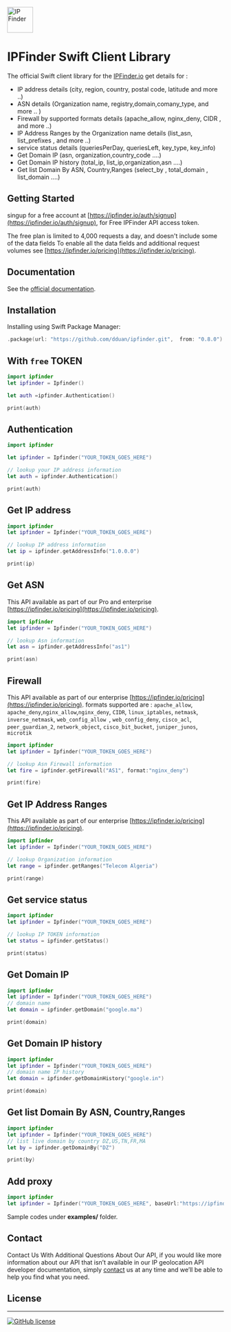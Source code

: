 <img src='https://camo.githubusercontent.com/46886c3e689a0d4a3f6c0733d1cab5d9f9a3926d/68747470733a2f2f697066696e6465722e696f2f6173736574732f696d616765732f6c6f676f732f6c6f676f2e706e67' height='60' alt='IP Finder'></a>
#  IPFinder Swift Client Library

The official Swift client library for the [IPFinder.io](https://ipfinder.io) get details for :
-  IP address details (city, region, country, postal code, latitude and more ..)
-  ASN details (Organization name, registry,domain,comany_type, and more .. )
-  Firewall by supported formats details (apache_allow,  nginx_deny, CIDR , and more ..)
-  IP Address Ranges by the Organization name  details (list_asn, list_prefixes , and more ..)
-  service status details (queriesPerDay, queriesLeft, key_type, key_info)
- Get Domain IP (asn, organization,country_code ....)
- Get Domain IP history (total_ip, list_ip,organization,asn ....)
- Get list Domain By ASN, Country,Ranges (select_by , total_domain  , list_domain ....)

## Getting Started
singup for a free account at [https://ipfinder.io/auth/signup](https://ipfinder.io/auth/signup), for Free IPFinder API access token.

The free plan is limited to 4,000 requests a day, and doesn't include some of the data fields
To enable all the data fields and additional request volumes see [https://ipfinder.io/pricing](https://ipfinder.io/pricing).

## Documentation

See the [official documentation](https://ipfinder.io/docs).

## Installation
Installing using Swift Package Manager:
```swift
.package(url: "https://github.com/dduan/ipfinder.git",  from: "0.8.0")
```

## With `free` TOKEN

```swift
import ipfinder
let ipfinder = Ipfinder()

let auth =ipfinder.Authentication()

print(auth)
```

## Authentication

```swift
import ipfinder

let ipfinder = Ipfinder("YOUR_TOKEN_GOES_HERE")

// lookup your IP address information
let auth = ipfinder.Authentication()

print(auth)
```

## Get IP address

```swift
import ipfinder
let ipfinder = Ipfinder("YOUR_TOKEN_GOES_HERE")

// lookup IP address information
let ip = ipfinder.getAddressInfo("1.0.0.0")

print(ip)
```

## Get ASN
This API available as part of our Pro and enterprise [https://ipfinder.io/pricing](https://ipfinder.io/pricing).

```swift
import ipfinder
let ipfinder = Ipfinder("YOUR_TOKEN_GOES_HERE")

// lookup Asn information
let asn = ipfinder.getAddressInfo("as1")

print(asn)
```

## Firewall
This API available as part of our  enterprise [https://ipfinder.io/pricing](https://ipfinder.io/pricing).
formats supported are :  `apache_allow`, `apache_deny`,`nginx_allow`,`nginx_deny`, `CIDR`, `linux_iptables`, `netmask`, `inverse_netmask`, `web_config_allow `, `web_config_deny`, `cisco_acl`, `peer_guardian_2`, `network_object`, `cisco_bit_bucket`, `juniper_junos`, `microtik`

```swift
import ipfinder
let ipfinder = Ipfinder("YOUR_TOKEN_GOES_HERE")

// lookup Asn Firewall information
let fire = ipfinder.getFirewall("AS1", format:"nginx_deny")

print(fire)
```

## Get IP Address Ranges
This API available as part of our  enterprise [https://ipfinder.io/pricing](https://ipfinder.io/pricing).

```swift
import ipfinder
let ipfinder = Ipfinder("YOUR_TOKEN_GOES_HERE")

// lookup Organization information
let range = ipfinder.getRanges("Telecom Algeria")

print(range)
```

## Get service status

```swift
import ipfinder
let ipfinder = Ipfinder("YOUR_TOKEN_GOES_HERE")

// lookup IP TOKEN information
let status = ipfinder.getStatus()

print(status)
```

## Get Domain IP


```swift
import ipfinder
let ipfinder = Ipfinder("YOUR_TOKEN_GOES_HERE")
// domain name
let domain = ipfinder.getDomain("google.ma")

print(domain)
```

## Get Domain IP history



```swift
import ipfinder
let ipfinder = Ipfinder("YOUR_TOKEN_GOES_HERE")
// domain name IP history
let domain = ipfinder.getDomainHistory("google.in")

print(domain)
```

## Get list Domain By ASN, Country,Ranges


```swift
import ipfinder
let ipfinder = Ipfinder("YOUR_TOKEN_GOES_HERE")
// list live domain by country DZ,US,TN,FR,MA
let by = ipfinder.getDomainBy("DZ")

print(by)
```

## Add proxy
```swift
import ipfinder
let ipfinder = Ipfinder("YOUR_TOKEN_GOES_HERE", baseUrl:"https://ipfinder.yourdomain.com")
```
Sample codes under **examples/** folder.


## Contact

Contact Us With Additional Questions About Our API, if you would like more information about our API that isn’t available in our IP geolocation API developer documentation, simply [contact](https://ipfinder.io/contact) us at any time and we’ll be able to help you find what you need.

## License
----

[![GitHub license](https://img.shields.io/github/license/ipfinder-io/ip-finder-swift.svg)](https://github.com/ipfinder-io/ip-finder-swift)